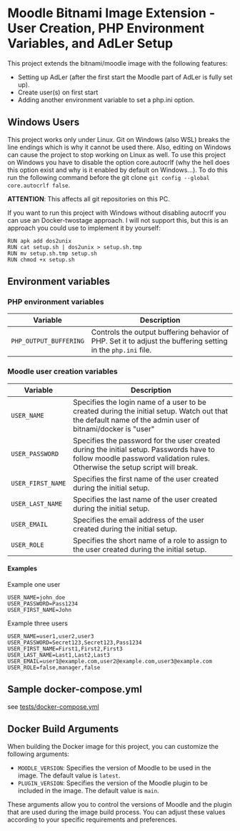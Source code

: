 # Moodle Bitnami Image Extension - User Creation, PHP Environment Variables, and AdLer Setup
This project extends the bitnami/moodle image with the following features:
- Setting up AdLer (after the first start the Moodle part of AdLer is fully set up).
- Create user(s) on first start 
- Adding another environment variable to set a php.ini option.



## Windows Users
This project works only under Linux. 
Git on Windows (also WSL) breaks the line endings which is why it cannot be used there. 
Also, editing on Windows can cause the project to stop working on Linux as well. 
To use this project on Windows you have to disable the option core.autocrlf 
(why the hell does this option exist and why is it enabled by default on Windows...). 
To do this run the following command before the git clone `git config --global core.autocrlf false`. 

**ATTENTION**: This affects all git repositories on this PC.

If you want to run this project with Windows without disabling autocrlf you can use an Docker-twostage approach.
I will not support this, but this is an approach you could use to implement it by yourself:
```
RUN apk add dos2unix
RUN cat setup.sh | dos2unix > setup.sh.tmp
RUN mv setup.sh.tmp setup.sh
RUN chmod +x setup.sh
```

## Environment variables
### PHP environment variables

| Variable                | Description                                                                       |
|-------------------------|-----------------------------------------------------------------------------------|
| `PHP_OUTPUT_BUFFERING`  | Controls the output buffering behavior of PHP. Set it to adjust the buffering setting in the `php.ini` file. |

### Moodle user creation variables

| Variable             | Description                                                                                                                                                            |
|----------------------|------------------------------------------------------------------------------------------------------------------------------------------------------------------------|
| `USER_NAME`          | Specifies the login name of a user to be created during the initial setup. Watch out that the default name of the admin user of bitnami/docker is "user"               |
| `USER_PASSWORD`      | Specifies the password for the user created during the initial setup. Passwords have to follow moodle password validation rules. Otherwise the setup script will break. |
| `USER_FIRST_NAME`    | Specifies the first name of the user created during the initial setup.                                                                                                 |
| `USER_LAST_NAME`     | Specifies the last name of the user created during the initial setup.                                                                                                  |
| `USER_EMAIL`         | Specifies the email address of the user created during the initial setup.                                                                                              |
| `USER_ROLE`          | Specifies the short name of a role to assign to the user created during the initial setup.                                                                             |

#### Examples
Example one user
```
USER_NAME=john_doe
USER_PASSWORD=Pass1234
USER_FIRST_NAME=John
```
Example three users
```
USER_NAME=user1,user2,user3
USER_PASSWORD=Secret123,Secret123,Pass1234
USER_FIRST_NAME=First1,First2,First3
USER_LAST_NAME=Last1,Last2,Last3
USER_EMAIL=user1@example.com,user2@example.com,user3@example.com
USER_ROLE=false,manager,false
```

## Sample docker-compose.yml
see [tests/docker-compose.yml](tests/docker-compose.yml)

## Docker Build Arguments

When building the Docker image for this project, you can customize the following arguments:

- `MOODLE_VERSION`: Specifies the version of Moodle to be used in the image. The default value is `latest`.
- `PLUGIN_VERSION`: Specifies the version of the Moodle plugin to be included in the image. The default value is `main`.

These arguments allow you to control the versions of Moodle and the plugin that are used during the image build process. You can adjust these values according to your specific requirements and preferences.

